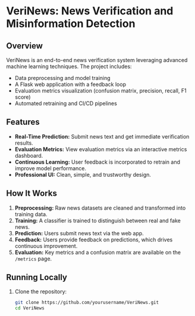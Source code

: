 # VeriNews: News Verification and Misinformation Detection

## Overview

VeriNews is an end-to-end news verification system leveraging advanced machine learning techniques. The project includes:

- Data preprocessing and model training
- A Flask web application with a feedback loop
- Evaluation metrics visualization (confusion matrix, precision, recall, F1 score)
- Automated retraining and CI/CD pipelines

## Features

- **Real-Time Prediction:** Submit news text and get immediate verification results.
- **Evaluation Metrics:** View evaluation metrics via an interactive metrics dashboard.
- **Continuous Learning:** User feedback is incorporated to retrain and improve model performance.
- **Professional UI:** Clean, simple, and trustworthy design.

## How It Works

1. **Preprocessing:** Raw news datasets are cleaned and transformed into training data.
2. **Training:** A classifier is trained to distinguish between real and fake news.
3. **Prediction:** Users submit news text via the web app.
4. **Feedback:** Users provide feedback on predictions, which drives continuous improvement.
5. **Evaluation:** Key metrics and a confusion matrix are available on the `/metrics` page.

## Running Locally

1. Clone the repository:
   ```bash
   git clone https://github.com/yourusername/VeriNews.git
   cd VeriNews
   ```
